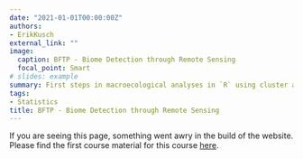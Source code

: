 ```yaml
---
date: "2021-01-01T00:00:00Z"
authors:
- ErikKusch
external_link: ""
image:
  caption: BFTP - Biome Detection through Remote Sensing
  focal_point: Smart
# slides: example
summary: First steps in macroecological analyses in `R` using cluster analyses on remote sensing data and tracking shifting biomes through time.
tags:
- Statistics
title: BFTP - Biome Detection through Remote Sensing
---
```


If you are seeing this page, something went awry in the build of the website. Please find the first course material for this course [here](/courses/bftp-biome-detection/data-allocation/). 